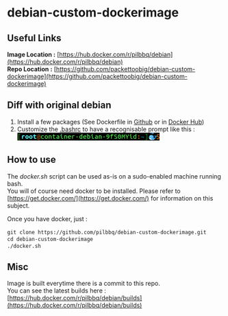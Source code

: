 # debian-custom-dockerimage

## Useful Links
**Image Location :** [https://hub.docker.com/r/pilbbq/debian](https://hub.docker.com/r/pilbbq/debian)<br/>
**Repo Location :** [https://github.com/packettoobig/debian-custom-dockerimage](https://github.com/packettoobig/debian-custom-dockerimage)

## Diff with original debian
1.  Install a few packages (See Dockerfile in [Github](https://raw.githubusercontent.com/packettoobig/debian-custom-dockerimage/master/Dockerfile) or in [Docker Hub](https://hub.docker.com/r/pilbbq/debian/dockerfile))
2. Customize the [.bashrc](https://raw.githubusercontent.com/packettoobig/debian-custom-dockerimage/master/.bashrc)  to have a recognisable prompt like this : ![Prompt](https://github.com/packettoobig/debian-custom-dockerimage/raw/master/images/Prompt.png) 

## How to use
The *docker.sh* script can be used as-is on a sudo-enabled machine running bash.<br/>
You will of course need docker to be installed. Please refer to [https://get.docker.com/](https://get.docker.com/) for information on this subject.

Once you have docker, just :

	git clone https://github.com/pilbbq/debian-custom-dockerimage.git
	cd debian-custom-dockerimage
	./docker.sh

## Misc
Image is built everytime there is a commit to this repo.<br/>
You can see the latest builds here : [https://hub.docker.com/r/pilbbq/debian/builds](https://hub.docker.com/r/pilbbq/debian/builds)
